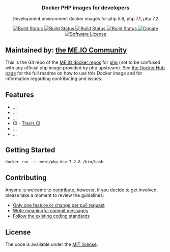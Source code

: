 <p align="center">
  <h3 align="center">Docker PHP images for developers</h3>
  <p align="center">Development environment docker images for php 5.6, php 7.1, php 7.2 </p>
  <p align="center">
    <a href="https://travis-ci.org/me-io/docker-php-dev">
      <img src="https://travis-ci.org/me-io/docker-php-dev.svg?branch=master" alt="Build Status">
    </a>
    <a href="https://travis-ci.org/me-io/docker-php-dev">
      <img src="https://img.shields.io/badge/PHP-5.6-brightgreen.svg?longCache=true" alt="Build Status">
    </a>
    <a href="https://travis-ci.org/me-io/docker-php-dev">
      <img src="https://img.shields.io/badge/PHP-7.1-brightgreen.svg?longCache=true" alt="Build Status">
    </a>
    <a href="https://travis-ci.org/me-io/docker-php-dev">
      <img src="https://img.shields.io/badge/PHP-7.2-brightgreen.svg?longCache=true" alt="Build Status">
    </a>
    <a href="https://www.paypal.me/meabed">
      <img src="https://img.shields.io/badge/paypal-donate-179BD7.svg?style=flat-squares" alt="Donate">
    </a>
    <a href="LICENSE.md">
      <img src="https://img.shields.io/badge/license-MIT-brightgreen.svg?style=flat-square" alt="Software License">
    </a>
  </p>
</p>

## Maintained by: [the ME.IO Community](https://me.io/docker-hub/maintainers)

This is the Git repo of the [ME.IO docker repos](https://me.io/docker-hub/repos) for [php](https://hub.docker.com/r/meio/php-dev/) (not to be confused with any official php image provided by php upstream). See [the Docker Hub page](https://hub.docker.com/r/meio/php-dev/) for the full readme on how to use this Docker image and for information regarding contributing and issues.

## Features
- ... 
- ... 
- ... 
- CI - [Travis CI](https://travis-ci.org/)
- ... 
- ... 


## Getting Started

```bash
docker run -it meio/php-dev:7.2.8 /bin/bash
```


## Contributing

Anyone is welcome to [contribute](CONTRIBUTING.md), however, if you decide to get involved, please take a moment to review the guidelines:

* [Only one feature or change per pull request](CONTRIBUTING.md#only-one-feature-or-change-per-pull-request)
* [Write meaningful commit messages](CONTRIBUTING.md#write-meaningful-commit-messages)
* [Follow the existing coding standards](CONTRIBUTING.md#follow-the-existing-coding-standards)

## License

The code is available under the [MIT license](LICENSE.md).
